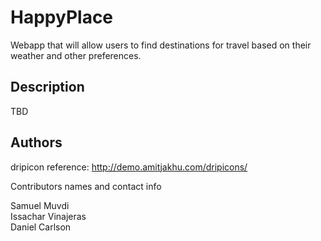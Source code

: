 # HappyPlace

Webapp that will allow users to find destinations for travel based on their weather and other preferences.

## Description

TBD

## Authors

dripicon reference: <a>http://demo.amitjakhu.com/dripicons/</a>

Contributors names and contact info

Samuel Muvdi  
Issachar Vinajeras  
Daniel Carlson
